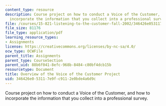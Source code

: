 ```yaml
---
content_type: resource
description: Course project on how to conduct a Voice of the Customer, and how to
  incorporate the information that you collect into a professional survey.
file: /courses/15-821-listening-to-the-customer-fall-2002/346426e053117e9fc9112e0bde4a6d9c_assignment_12.pdf
file_size: 81176
file_type: application/pdf
learning_resource_types:
- Assignments
license: https://creativecommons.org/licenses/by-nc-sa/4.0/
ocw_type: OCWFile
parent_title: Assignments
parent_type: CourseSection
parent_uid: 88b6f041-8efc-968b-8484-c80bf4dcb15b
resourcetype: Document
title: Overview of the Voice of the Customer Project
uid: 346426e0-5311-7e9f-c911-2e0bde4a6d9c
---
```

Course project on how to conduct a Voice of the Customer, and how to incorporate the information that you collect into a professional survey.